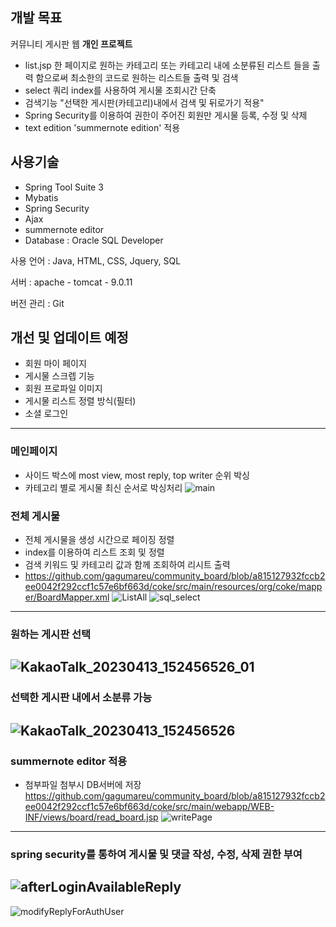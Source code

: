 ## 개발 목표
커뮤니티 게시판 웹 **개인 프로젝트**
- list.jsp 한 페이지로 원하는 카테고리 또는 카테고리 내에 소분류된 리스트 들을 출력 함으로써 최소한의 코드로 원하는 리스트들 출력 및 검색
- select 쿼리 index를 사용하여 게시물 조회시간 단축
- 검색기능 "선택한 게시판(카테고리)내에서 검색 및 뒤로가기 적용"
- Spring Security를 이용하여 권한이 주어진 회원만 게시물 등록, 수정 및 삭제
- text edition 'summernote edition' 적용

## 사용기술
- Spring Tool Suite 3
- Mybatis
- Spring Security
- Ajax
- summernote editor
- Database : Oracle SQL Developer

사용 언어 : Java, HTML, CSS, Jquery, SQL

서버 : apache - tomcat - 9.0.11

버전 관리 : Git 


## 개선 및 업데이트 예정
- 회원 마이 페이지
- 게시물 스크렙 기능
- 회원 프로파일 이미지
- 게시물 리스트 정렬 방식(필터)
- 소셜 로그인
------
### 메인페이지
- 사이드 박스에 most view, most reply, top writer 순위 박싱
- 카테고리 별로 게시물 최신 순서로 박싱처리
![main](https://user-images.githubusercontent.com/98436199/231664133-747e60f4-a5fb-4ef5-8584-1499900fc5bc.png)


### 전체 게시물 
- 전체 게시물을 생성 시간으로 페이징 정렬
- index를 이용하여 리스트 조회 및 정렬
- 검색 키워드 및 카테고리 값과 함께 조회하여 리시트 출력 
- https://github.com/gagumareu/community_board/blob/a815127932fccb2ee0042f292ccf1c57e6bf663d/coke/src/main/resources/org/coke/mapper/BoardMapper.xml
![ListAll](https://user-images.githubusercontent.com/98436199/231664325-0e38a48c-69f6-4e6c-a71a-d0b918a3dab2.png)
![sql_select](https://user-images.githubusercontent.com/98436199/236725308-6118a5d5-5015-4f5d-ae1e-9428cf48ad74.png)

---
### 원하는 게시판 선택
![KakaoTalk_20230413_152456526_01](https://user-images.githubusercontent.com/98436199/231672196-09011ae7-699b-4813-bcf6-47d734d7dc65.jpg)
---
### 선택한 게시판 내에서 소분류 가능
![KakaoTalk_20230413_152456526](https://user-images.githubusercontent.com/98436199/231672113-71da4845-ea9d-4375-81a8-89983f90eb0b.jpg)
---
### summernote editor 적용
- 첨부파일 첨부시 DB서버에 저장
https://github.com/gagumareu/community_board/blob/a815127932fccb2ee0042f292ccf1c57e6bf663d/coke/src/main/webapp/WEB-INF/views/board/read_board.jsp
![writePage](https://user-images.githubusercontent.com/98436199/231668638-8eb8d565-9d62-4483-ab12-aaee570854b0.png)
---
### spring security를 통하여 게시물 및 댓글 작성, 수정, 삭제 권한 부여
![afterLoginAvailableReply](https://user-images.githubusercontent.com/98436199/231669008-0b9e6d88-5a49-4a6d-bdf8-0259a727b904.png)
--
![modifyReplyForAuthUser](https://user-images.githubusercontent.com/98436199/231669046-e7c68218-60f2-4fa2-80a1-c8183ae7941a.png)
